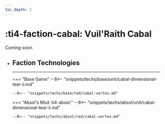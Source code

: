 ```yaml
---
toc_depth: 2
---
```


# :ti4-faction-cabal: Vuil'Raith Cabal

_Coming soon_.

<div class="grid cards" markdown>

-   ## __Faction Technologies__

    ---
    === "Base Game"
        --8<-- "snippets/techs/base/unit/cabal-dimensional-tear-ii.md"

        --8<-- "snippets/techs/base/red/cabal-vortex.md"

    === "Absol's Mod :ti4-absol:"
        --8<-- "snippets/techs/absol/unit/cabal-dimensional-tear-ii.md"

        --8<-- "snippets/techs/absol/red/cabal-vortex.md"

</div>